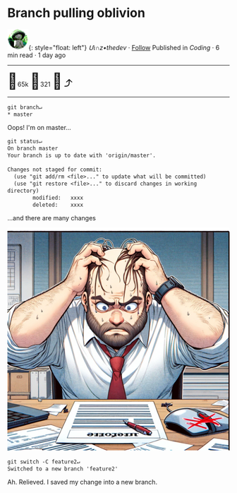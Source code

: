 # Branch pulling oblivion

![logo](../pix/viiinzzz48.png){: style="float: left"}
*Մι∩z•thedev* · [Follow](mailto:vinz.thedev@gmail.com)
Published in *Coding* · 6 min read · 1 day ago
___
<span style="font-size:2.5em">👏</span>65k <span style="font-size:2.5em">💬</span>321 <span style="font-size:2.5em">🔖</span> <span style="font-size:2.5em">⤴️</span>
___

```shell
git branch↵
* master
```

 Oops! I'm on master...

```shell
git status↵
On branch master
Your branch is up to date with 'origin/master'.

Changes not staged for commit:
  (use "git add/rm <file>..." to update what will be committed)
  (use "git restore <file>..." to discard changes in working directory)
        modified:   xxxx
        deleted:    xxxx        
```

...and there are many changes

![pix](../pix/branch-forgot.png)

```shell
git switch -C feature2↵
Switched to a new branch 'feature2'
```

Ah. Relieved. I saved my change into a new branch.
